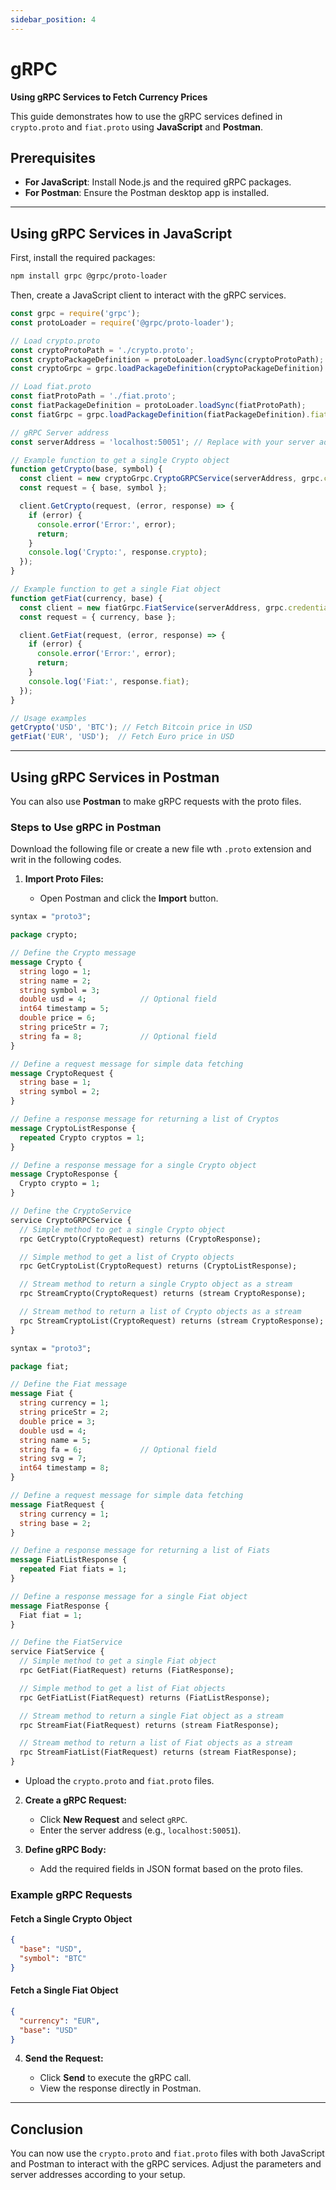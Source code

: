 ```yaml
---
sidebar_position: 4
---
```


# gRPC
 
**Using gRPC Services to Fetch Currency Prices**

This guide demonstrates how to use the gRPC services defined in `crypto.proto` and `fiat.proto` using **JavaScript** and **Postman**.

## Prerequisites

- **For JavaScript**: Install Node.js and the required gRPC packages.
- **For Postman**: Ensure the Postman desktop app is installed.

---

## Using gRPC Services in JavaScript

First, install the required packages:

```bash
npm install grpc @grpc/proto-loader
```

Then, create a JavaScript client to interact with the gRPC services.

```javascript
const grpc = require('grpc');
const protoLoader = require('@grpc/proto-loader');

// Load crypto.proto
const cryptoProtoPath = './crypto.proto';
const cryptoPackageDefinition = protoLoader.loadSync(cryptoProtoPath);
const cryptoGrpc = grpc.loadPackageDefinition(cryptoPackageDefinition).crypto;

// Load fiat.proto
const fiatProtoPath = './fiat.proto';
const fiatPackageDefinition = protoLoader.loadSync(fiatProtoPath);
const fiatGrpc = grpc.loadPackageDefinition(fiatPackageDefinition).fiat;

// gRPC Server address
const serverAddress = 'localhost:50051'; // Replace with your server address

// Example function to get a single Crypto object
function getCrypto(base, symbol) {
  const client = new cryptoGrpc.CryptoGRPCService(serverAddress, grpc.credentials.createInsecure());
  const request = { base, symbol };

  client.GetCrypto(request, (error, response) => {
    if (error) {
      console.error('Error:', error);
      return;
    }
    console.log('Crypto:', response.crypto);
  });
}

// Example function to get a single Fiat object
function getFiat(currency, base) {
  const client = new fiatGrpc.FiatService(serverAddress, grpc.credentials.createInsecure());
  const request = { currency, base };

  client.GetFiat(request, (error, response) => {
    if (error) {
      console.error('Error:', error);
      return;
    }
    console.log('Fiat:', response.fiat);
  });
}

// Usage examples
getCrypto('USD', 'BTC'); // Fetch Bitcoin price in USD
getFiat('EUR', 'USD');  // Fetch Euro price in USD
```

---

## Using gRPC Services in Postman

You can also use **Postman** to make gRPC requests with the proto files.

### Steps to Use gRPC in Postman

Download the following file or create a new file wth `.proto` extension and writ in the following codes.

1. **Import Proto Files:**

    - Open Postman and click the **Import** button.

```protobuf 
syntax = "proto3";

package crypto;

// Define the Crypto message
message Crypto {
  string logo = 1;
  string name = 2;
  string symbol = 3;
  double usd = 4;            // Optional field
  int64 timestamp = 5;
  double price = 6;
  string priceStr = 7;
  string fa = 8;             // Optional field
}

// Define a request message for simple data fetching
message CryptoRequest {
  string base = 1;
  string symbol = 2;
}

// Define a response message for returning a list of Cryptos
message CryptoListResponse {
  repeated Crypto cryptos = 1;
}

// Define a response message for a single Crypto object
message CryptoResponse {
  Crypto crypto = 1;
}

// Define the CryptoService
service CryptoGRPCService {
  // Simple method to get a single Crypto object
  rpc GetCrypto(CryptoRequest) returns (CryptoResponse);

  // Simple method to get a list of Crypto objects
  rpc GetCryptoList(CryptoRequest) returns (CryptoListResponse);

  // Stream method to return a single Crypto object as a stream
  rpc StreamCrypto(CryptoRequest) returns (stream CryptoResponse);

  // Stream method to return a list of Crypto objects as a stream
  rpc StreamCryptoList(CryptoRequest) returns (stream CryptoResponse);
}

```


```protobuf
syntax = "proto3";

package fiat;

// Define the Fiat message
message Fiat {
  string currency = 1;
  string priceStr = 2;
  double price = 3;
  double usd = 4;
  string name = 5;
  string fa = 6;             // Optional field
  string svg = 7;
  int64 timestamp = 8;
}

// Define a request message for simple data fetching
message FiatRequest {
  string currency = 1;
  string base = 2;
}

// Define a response message for returning a list of Fiats
message FiatListResponse {
  repeated Fiat fiats = 1;
}

// Define a response message for a single Fiat object
message FiatResponse {
  Fiat fiat = 1;
}

// Define the FiatService
service FiatService {
  // Simple method to get a single Fiat object
  rpc GetFiat(FiatRequest) returns (FiatResponse);

  // Simple method to get a list of Fiat objects
  rpc GetFiatList(FiatRequest) returns (FiatListResponse);

  // Stream method to return a single Fiat object as a stream
  rpc StreamFiat(FiatRequest) returns (stream FiatResponse);

  // Stream method to return a list of Fiat objects as a stream
  rpc StreamFiatList(FiatRequest) returns (stream FiatResponse);
}

```
- Upload the `crypto.proto` and `fiat.proto` files.

2. **Create a gRPC Request:**

    - Click **New Request** and select `gRPC`.
    - Enter the server address (e.g., `localhost:50051`).

3. **Define gRPC Body:**

    - Add the required fields in JSON format based on the proto files.

### Example gRPC Requests

#### Fetch a Single Crypto Object

```json
{
  "base": "USD",
  "symbol": "BTC"
}
```

#### Fetch a Single Fiat Object

```json
{
  "currency": "EUR",
  "base": "USD"
}
```

4. **Send the Request:**

    - Click **Send** to execute the gRPC call.
    - View the response directly in Postman.

---

## Conclusion

You can now use the `crypto.proto` and `fiat.proto` files with both JavaScript and Postman to interact with the gRPC services. Adjust the parameters and server addresses according to your setup.